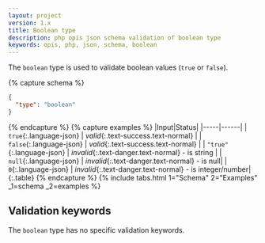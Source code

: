 ```yaml
---
layout: project
version: 1.x
title: Boolean type
description: php opis json schema validation of boolean type
keywords: opis, php, json, schema, boolean
---
```


The `boolean` type is used to validate boolean values (`true` or `false`).

{% capture schema %}
```json
{
  "type": "boolean"
}
```
{% endcapture %}
{% capture examples %}
|Input|Status|
|-----|------|
| `true`{:.language-json} | *valid*{:.text-success.text-normal} |
| `false`{:.language-json} | *valid*{:.text-success.text-normal} |
| `"true"`{:.language-json} | *invalid*{:.text-danger.text-normal} - is string |
| `null`{:.language-json} | *invalid*{:.text-danger.text-normal} - is null|
| `0`{:.language-json} | *invalid*{:.text-danger.text-normal} - is integer/number|
{:.table}
{% endcapture %}
{% include tabs.html 1="Schema" 2="Examples" _1=schema _2=examples %}

## Validation keywords

The `boolean` type has no specific validation keywords.
